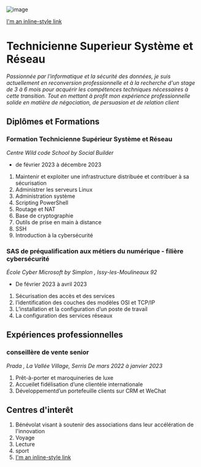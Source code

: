 
![image](https://github.com/manmaryem/maryem/assets/137881827/b27d8323-1129-47a8-9966-357da659b76a)

 [I'm an inline-style link](https://www.google.com)

# Technicienne Superieur Système et Réseau # 
_Passionnée par l'informatique et la sécurité des données, je suis actuellement en
reconversion professionnelle et à la recherche d'un stage de 3 à 6 mois pour acquérir
les compétences techniques nécessaires à cette transition. Tout en mettant à profit mon
expérience professionnelle solide en matière de négociation, de persuasion et de
relation client_
## Diplômes et Formations ##
### Formation Technicienne Supérieur Système et Réseau ###
_Centre Wild code School by Social Builder_
* de février 2023 à décembre 2023
1. Maintenir et exploiter une infrastructure distribuée et contribuer à sa sécurisation 
2. Administrer les serveurs Linux 
3. Administration système
4. Scripting PowerShell
5. Routage et NAT
6. Base de cryptographie
7. Outils de prise en main à distance
8. SSH
9. Introduction à la cybersécurité
### SAS de préqualification aux métiers du numérique - filière cybersécurité ###
_École Cyber Microsoft by Simplon , Issy-les-Moulineaux 92_
* De février 2023 à avril 2023
1. Sécurisation des accès et des services
2. l’identification des couches des modèles OSI et TCP/IP
3. L’installation et la configuration d’un poste de travail
4. La configuration des services réseaux
  ## Expériences professionnelles ##
  ### conseillère de vente senior ###
_Prada , La Vallée Village, Serris De mars 2022 à janvier 2023_
1. Prêt-à-porter et maroquineries de luxe
2. Accueilet fidélisation d’une clientèle internationale
3. Développementd’un portefeuille clients sur CRM et WeChat
 ## Centres d'interêt ##   
1. Bénévolat visant à soutenir des associations dans leur accélération de l'innovation
2. Voyage
3. Lecture
4. sport
5. 
   [I'm an inline-style link](https://www.google.com)
   
